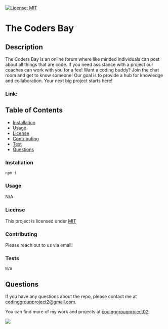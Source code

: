 [![License: MIT](https://img.shields.io/badge/License-MIT-yellow.svg)](https://opensource.org/licenses/MIT)

  # The Coders Bay

  ## Description

  The Coders Bay is an online forum where like minded individuals can post about all things that are code. If you need assistance with a project our coaches can work with you for a fee! Want a coding buddy? Join the chat room and get to know someone! Our goal is to provide a hub for knowledge and collaboration. Your next big project starts here!

  ### Link:

  ## Table of Contents

  * [Installation](#installation)
  * [Usage](#usage)
  * [License](#license)
  * [Contributing](#contributing)
  * [Test](#test)
  * [Questions](#questions)

  ### Installation
  
  ```
  npm i
  ```

  ### Usage

  N/A

  ### License
  This project is licensed under [MIT](https://opensource.org/licenses/MIT)

  ### Contributing
  
  Please reach out to us via email!

  ### Tests
  
  ```
  N/A
  ```

  ## Questions
  
  If you have any questions about the repo, please contact me at codinggroupproject2@gmail.com.

  You can find more of my work and projects at [codinggroupproject02](https://github.com/codinggroupproject02).

![](./public/img/screenshot.png)